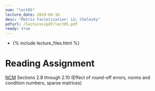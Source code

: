 ```yaml
---
num: "lect05"
lecture_date: 2019-04-16
desc: "Matrix Factorization: LU, Cholesky"
pdfurl: /lectures/pdf/lect05.pdf
ready: true
---
```


* {% include lecture_files.html %}
<!---
<a href="{{page.pdfurl | relative_url }}" data-ajax="false">Slides PDF</a>
--->

# Reading Assignment

[NCM](http://www.cs.ucsb.edu/~gilbert/cs111/chapters/)
Sections 2.8 through 2.10 (Effect of round-off errors, norms and condition numbers, sparse matrices)

